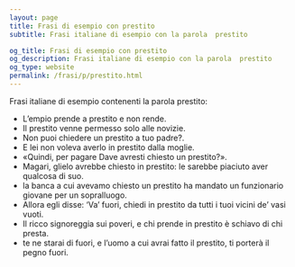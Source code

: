 ```yaml
---
layout: page
title: Frasi di esempio con prestito 
subtitle: Frasi italiane di esempio con la parola  prestito

og_title: Frasi di esempio con prestito 
og_description: Frasi italiane di esempio con la parola  prestito
og_type: website
permalink: /frasi/p/prestito.html
---
```


Frasi italiane di esempio contenenti la parola prestito:


- L’empio prende a prestito e non rende.
- Il prestito venne permesso solo alle novizie.
- Non puoi chiedere un prestito a tuo padre?.
- E lei non voleva averlo in prestito dalla moglie.
- «Quindi, per pagare Dave avresti chiesto un prestito?».
- Magari, glielo avrebbe chiesto in prestito: le sarebbe piaciuto aver qualcosa di suo.
- la banca a cui avevamo chiesto un prestito ha mandato un funzionario giovane per un sopralluogo.
- Allora egli disse: ‘Va’ fuori, chiedi in prestito da tutti i tuoi vicini de’ vasi vuoti.
- Il ricco signoreggia sui poveri, e chi prende in prestito è schiavo di chi presta.
- te ne starai di fuori, e l’uomo a cui avrai fatto il prestito, ti porterà il pegno fuori.
